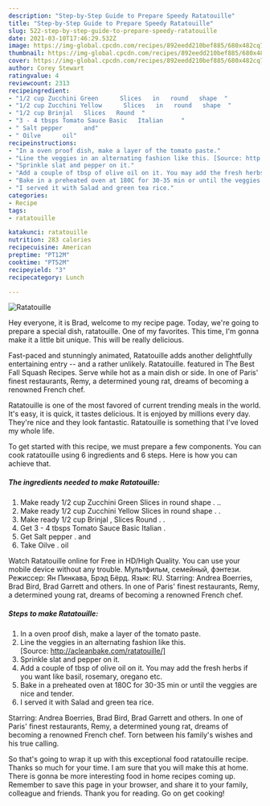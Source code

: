 ```yaml
---
description: "Step-by-Step Guide to Prepare Speedy Ratatouille"
title: "Step-by-Step Guide to Prepare Speedy Ratatouille"
slug: 522-step-by-step-guide-to-prepare-speedy-ratatouille
date: 2021-03-10T17:46:29.532Z
image: https://img-global.cpcdn.com/recipes/892eedd210bef885/680x482cq70/ratatouille-recipe-main-photo.jpg
thumbnail: https://img-global.cpcdn.com/recipes/892eedd210bef885/680x482cq70/ratatouille-recipe-main-photo.jpg
cover: https://img-global.cpcdn.com/recipes/892eedd210bef885/680x482cq70/ratatouille-recipe-main-photo.jpg
author: Corey Stewart
ratingvalue: 4
reviewcount: 2313
recipeingredient:
- "1/2 cup Zucchini Green      Slices   in   round   shape  "
- "1/2 cup Zucchini Yellow      Slices   in   round   shape  "
- "1/2 cup Brinjal   Slices   Round  "
- "3 - 4 tbsps Tomato Sauce Basic   Italian     "
- " Salt pepper      and"
- " Oilve      oil"
recipeinstructions:
- "In a oven proof dish, make a layer of the tomato paste."
- "Line the veggies in an alternating fashion like this. [Source: http://acleanbake.com/ratatouille/]"
- "Sprinkle slat and pepper on it."
- "Add a couple of tbsp of olive oil on it. You may add the fresh herbs if you want like basil, rosemary, oregano etc."
- "Bake in a preheated oven at 180C for 30-35 min or until the veggies are nice and tender."
- "I served it with Salad and green tea rice."
categories:
- Recipe
tags:
- ratatouille

katakunci: ratatouille 
nutrition: 283 calories
recipecuisine: American
preptime: "PT12M"
cooktime: "PT52M"
recipeyield: "3"
recipecategory: Lunch

---
```



![Ratatouille](https://img-global.cpcdn.com/recipes/892eedd210bef885/680x482cq70/ratatouille-recipe-main-photo.jpg)

Hey everyone, it is Brad, welcome to my recipe page. Today, we're going to prepare a special dish, ratatouille. One of my favorites. This time, I'm gonna make it a little bit unique. This will be really delicious.

Fast-paced and stunningly animated, Ratatouille adds another delightfully entertaining entry -- and a rather unlikely. Ratatouille. featured in The Best Fall Squash Recipes. Serve while hot as a main dish or side. In one of Paris&#39; finest restaurants, Remy, a determined young rat, dreams of becoming a renowned French chef.

Ratatouille is one of the most favored of current trending meals in the world. It's easy, it is quick, it tastes delicious. It is enjoyed by millions every day. They're nice and they look fantastic. Ratatouille is something that I've loved my whole life.


To get started with this recipe, we must prepare a few components. You can cook ratatouille using 6 ingredients and 6 steps. Here is how you can achieve that.

<!--inarticleads1-->

##### The ingredients needed to make Ratatouille:

1. Make ready 1/2 cup Zucchini Green      Slices   in   round   shape . ..
1. Make ready 1/2 cup Zucchini Yellow      Slices   in   round   shape . .
1. Make ready 1/2 cup Brinjal ,  Slices   Round . .
1. Get 3 - 4 tbsps Tomato Sauce Basic   Italian     .
1. Get  Salt pepper .     and
1. Take  Oilve .     oil


Watch Ratatouille online for Free in HD/High Quality. You can use your mobile device without any trouble. Мультфильм, семейный, фэнтези. Режиссер: Ян Пинкава, Брэд Бёрд. Язык: RU. Starring: Andrea Boerries, Brad Bird, Brad Garrett and others. In one of Paris&#39; finest restaurants, Remy, a determined young rat, dreams of becoming a renowned French chef. 

<!--inarticleads2-->

##### Steps to make Ratatouille:

1. In a oven proof dish, make a layer of the tomato paste.
1. Line the veggies in an alternating fashion like this. [Source: http://acleanbake.com/ratatouille/]
1. Sprinkle slat and pepper on it.
1. Add a couple of tbsp of olive oil on it. You may add the fresh herbs if you want like basil, rosemary, oregano etc.
1. Bake in a preheated oven at 180C for 30-35 min or until the veggies are nice and tender.
1. I served it with Salad and green tea rice.


Starring: Andrea Boerries, Brad Bird, Brad Garrett and others. In one of Paris&#39; finest restaurants, Remy, a determined young rat, dreams of becoming a renowned French chef. Torn between his family&#39;s wishes and his true calling. 

So that's going to wrap it up with this exceptional food ratatouille recipe. Thanks so much for your time. I am sure that you will make this at home. There is gonna be more interesting food in home recipes coming up. Remember to save this page in your browser, and share it to your family, colleague and friends. Thank you for reading. Go on get cooking!
